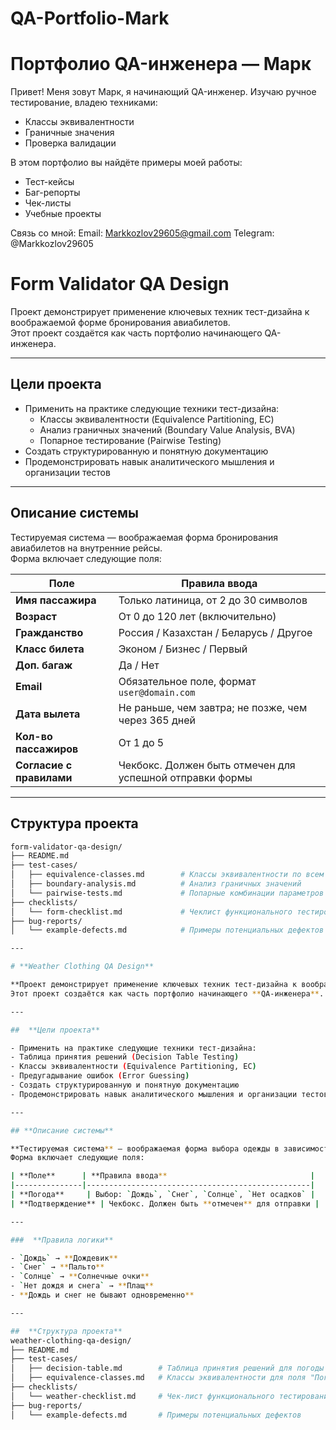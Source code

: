 # QA-Portfolio-Mark
# Портфолио QA-инженера — Марк

Привет! Меня зовут Марк, я начинающий QA-инженер. Изучаю ручное тестирование, владею техниками:
- Классы эквивалентности
- Граничные значения
- Проверка валидации

В этом портфолио вы найдёте примеры моей работы:
- Тест-кейсы
- Баг-репорты
- Чек-листы
- Учебные проекты

 Связь со мной: Email: Markkozlov29605@gmail.com
Telegram: @Markkozlov29605

# Form Validator QA Design

Проект демонстрирует применение ключевых техник тест-дизайна к воображаемой форме бронирования авиабилетов.  
Этот проект создаётся как часть портфолио начинающего QA-инженера.

---

## Цели проекта

- Применить на практике следующие техники тест-дизайна:
  - Классы эквивалентности (Equivalence Partitioning, EC)
  - Анализ граничных значений (Boundary Value Analysis, BVA)
  - Попарное тестирование (Pairwise Testing)
- Создать структурированную и понятную документацию
- Продемонстрировать навык аналитического мышления и организации тестов
  
---

## Описание системы

Тестируемая система — воображаемая форма бронирования авиабилетов на внутренние рейсы.  
Форма включает следующие поля:

| Поле                 | Правила ввода                                                                                 |
|----------------------|-----------------------------------------------------------------------------------------------|
| **Имя пассажира**    | Только латиница, от 2 до 30 символов                                                          |
| **Возраст**          | От 0 до 120 лет (включительно)                                                                |
| **Гражданство**      | Россия / Казахстан / Беларусь / Другое                                                        |
| **Класс билета**     | Эконом / Бизнес / Первый                                                                      |
| **Доп. багаж**       | Да / Нет                                                                                      |
| **Email**            | Обязательное поле, формат `user@domain.com`                                                   |
| **Дата вылета**      | Не раньше, чем завтра; не позже, чем через 365 дней                                           |
| **Кол-во пассажиров**| От 1 до 5                                                                                     |
| **Согласие с правилами** | Чекбокс. Должен быть отмечен для успешной отправки формы                                  |

---

## Структура проекта

```bash
form-validator-qa-design/
├── README.md
├── test-cases/
│   ├── equivalence-classes.md        # Классы эквивалентности по всем полям
│   ├── boundary-analysis.md          # Анализ граничных значений
│   └── pairwise-tests.md             # Попарные комбинации параметров
├── checklists/
│   └── form-checklist.md             # Чеклист функционального тестирования формы
├── bug-reports/
│   └── example-defects.md            # Примеры потенциальных дефектов

---

# **Weather Clothing QA Design**

**Проект демонстрирует применение ключевых техник тест-дизайна к воображаемой форме выбора одежды в зависимости от погоды.**  
Этот проект создаётся как часть портфолио начинающего **QA-инженера**.

---

##  **Цели проекта**

- Применить на практике следующие техники тест-дизайна:
- Таблица принятия решений (Decision Table Testing)
- Классы эквивалентности (Equivalence Partitioning, EC)
- Предугадывание ошибок (Error Guessing)
- Создать структурированную и понятную документацию
- Продемонстрировать навык аналитического мышления и организации тестов

---

## **Описание системы**

**Тестируемая система** — воображаемая форма выбора одежды в зависимости от погоды.  
Форма включает следующие поля:

| **Поле**      | **Правила ввода**                                |
|---------------|--------------------------------------------------|
| **Погода**     | Выбор: `Дождь`, `Снег`, `Солнце`, `Нет осадков` |
| **Подтверждение** | Чекбокс. Должен быть **отмечен** для отправки |

---

###  **Правила логики**

- `Дождь` → **Дождевик**
- `Снег` → **Пальто**
- `Солнце` → **Солнечные очки**
- `Нет дождя и снега` → **Плащ**
- **Дождь и снег не бывают одновременно**

---

##  **Структура проекта**
weather-clothing-qa-design/
├── README.md
├── test-cases/
│   ├── decision-table.md        # Таблица принятия решений для погоды и одежды
│   ├── equivalence-classes.md   # Классы эквивалентности для поля "Погода"
├── checklists/
│   └── weather-checklist.md     # Чек-лист функционального тестирования формы
├── bug-reports/
│   └── example-defects.md       # Примеры потенциальных дефектов
